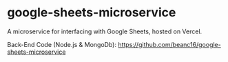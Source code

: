 # google-sheets-microservice

A microservice for interfacing with Google Sheets, hosted on Vercel.

Back-End Code (Node.js & MongoDb):
https://github.com/beanc16/google-sheets-microservice
